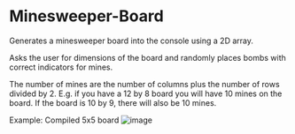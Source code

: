# Minesweeper-Board
Generates a minesweeper board into the console using a 2D array.

Asks the user for dimensions of the board and randomly places bombs with correct indicators for mines.

The number of mines are the number of columns plus the number of rows divided by 2.  E.g. if you have a 12 by 8 board you will have 10 mines on the board.  If the board is 10 by 9, there will also be 10 mines.

Example: Compiled 5x5 board
![image](https://user-images.githubusercontent.com/86609189/166624535-104d93c2-02b0-4456-9e11-9daeda9cc313.png)
